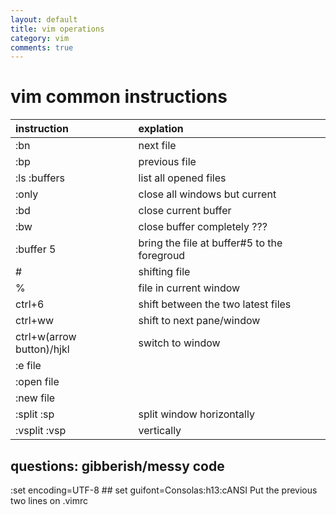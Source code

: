 ```yaml
---
layout: default
title: vim operations
category: vim
comments: true
---
```


# vim common instructions

instruction | explation
:---|:---
:bn | next file
:bp | previous file
:ls :buffers | list all opened files
:only | close all windows but current
:bd | close current buffer
:bw | close buffer completely ???  
:buffer 5 | bring the file at buffer#5 to the foregroud
\# | shifting file  
% | file in current window  
ctrl+6 | shift between the two latest files
ctrl+ww | shift to next pane/window  
ctrl+w(arrow button)/hjkl | switch to window  
:e file |  
:open file |  
:new file |  
:split :sp | split window horizontally
:vsplit :vsp | vertically

## questions: gibberish/messy code
:set encoding=UTF-8 ## 
set guifont=Consolas:h13:cANSI
Put the previous two lines on .vimrc
